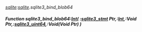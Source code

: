 _[sqlite](../../modules/sqlite/sqlite-module.md):[sqlite](../../modules/sqlite/sqlite-module.md).sqlite3\_bind\_blob64_
##### Function sqlite3\_bind\_blob64:[Int](../../modules/wonkey/wonkey-types-int.md)( :[sqlite3_stmt](../../modules/sqlite/sqlite-sqlite3_stmt.md) Ptr,:[Int](../../modules/wonkey/wonkey-types-int.md),:Void Ptr,:[sqlite3_uint64](../../modules/sqlite/sqlite-sqlite3_uint64.md),:Void(Void Ptr) )

